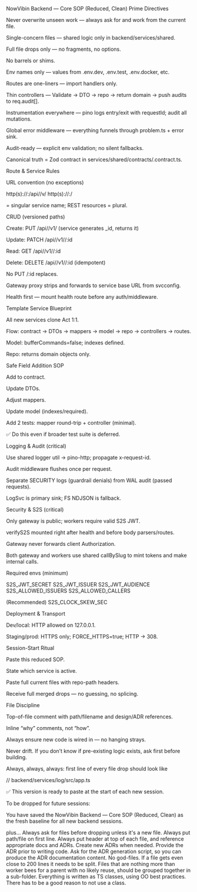 NowVibin Backend — Core SOP (Reduced, Clean)
Prime Directives

Never overwrite unseen work — always ask for and work from the current file.

Single-concern files — shared logic only in backend/services/shared.

Full file drops only — no fragments, no options.

No barrels or shims.

Env names only — values from .env.dev, .env.test, .env.docker, etc.

Routes are one-liners — import handlers only.

Thin controllers — Validate → DTO → repo → return domain → push audits to req.audit[].

Instrumentation everywhere — pino logs entry/exit with requestId; audit all mutations.

Global error middleware — everything funnels through problem.ts + error sink.

Audit-ready — explicit env validation; no silent fallbacks.

Canonical truth = Zod contract in services/shared/contracts/<entity>.contract.ts.

Route & Service Rules

URL convention (no exceptions)

http(s)://<host>:<port>/api/<slug>/v<major>/<rest>
http(s)://<host>:<port>/<healthRoute>

<slug> = singular service name; REST resources = plural.

CRUD (versioned paths)

Create: PUT /api/<slug>/v1/<resources> (service generates \_id, returns it)

Update: PATCH /api/<slug>/v1/<resources>/:id

Read: GET /api/<slug>/v1/<resources>/:id

Delete: DELETE /api/<slug>/v1/<resources>/:id (idempotent)

No PUT /:id replaces.

Gateway proxy strips <slug> and forwards to service base URL from svcconfig.

Health first — mount health route before any auth/middleware.

Template Service Blueprint

All new services clone Act 1:1.

Flow: contract → DTOs → mappers → model → repo → controllers → routes.

Model: bufferCommands=false; indexes defined.

Repo: returns domain objects only.

Safe Field Addition SOP

Add to contract.

Update DTOs.

Adjust mappers.

Update model (indexes/required).

Add 2 tests: mapper round-trip + controller (minimal).

✅ Do this even if broader test suite is deferred.

Logging & Audit (critical)

Use shared logger util → pino-http; propagate x-request-id.

Audit middleware flushes once per request.

Separate SECURITY logs (guardrail denials) from WAL audit (passed requests).

LogSvc is primary sink; FS NDJSON is fallback.

Security & S2S (critical)

Only gateway is public; workers require valid S2S JWT.

verifyS2S mounted right after health and before body parsers/routes.

Gateway never forwards client Authorization.

Both gateway and workers use shared callBySlug to mint tokens and make internal calls.

Required envs (minimum)

S2S_JWT_SECRET
S2S_JWT_ISSUER
S2S_JWT_AUDIENCE
S2S_ALLOWED_ISSUERS
S2S_ALLOWED_CALLERS

(Recommended) S2S_CLOCK_SKEW_SEC

Deployment & Transport

Dev/local: HTTP allowed on 127.0.0.1.

Staging/prod: HTTPS only; FORCE_HTTPS=true; HTTP → 308.

Session-Start Ritual

Paste this reduced SOP.

State which service is active.

Paste full current files with repo-path headers.

Receive full merged drops — no guessing, no splicing.

File Discipline

Top-of-file comment with path/filename and design/ADR references.

Inline “why” comments, not “how”.

Always ensure new code is wired in — no hanging strays.

Never drift. If you don’t know if pre-existing logic exists, ask first before building.

Always, always, always: first line of every file drop should look like

// backend/services/log/src/app.ts

✅ This version is ready to paste at the start of each new session.

To be dropped for future sessions:

You have saved the NowVibin Backend — Core SOP (Reduced, Clean) as the fresh baseline for all new backend sessions.

plus...
Always ask for files before dropping unless it's a new file.
Always put path/file on first line.
Always put header at top of each file, and reference appropriate docs and ADRs.
Create new ADRs when needed. Provide the ADR prior to writing code.
Ask for the ADR generation script, so you can produce the ADR documentation content.
No god-files. If a file gets even close to 200 lines it needs to be split. Files that are nothing more than worker bees for a parent with no likely reuse, should be grouped together in a sub-folder.
Everything is written as TS classes, using OO best practices. There has to be a good reason to not use a class.
